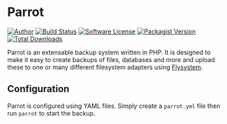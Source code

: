 # Parrot

[![Author](http://img.shields.io/badge/author-@chrisnharvey-blue.svg?style=flat-square)](https://twitter.com/chrisnharvey)
[![Build Status](https://img.shields.io/travis/nimbusoftltd/parrot/master.svg?style=flat-square)](https://travis-ci.org/nimbusoftltd/parrot)
[![Software License](https://img.shields.io/badge/license-MIT-brightgreen.svg?style=flat-square)](LICENSE)
[![Packagist Version](https://img.shields.io/packagist/v/nimbusoft/parrot.svg?style=flat-square)](https://packagist.org/packages/nimbusoft/parrot)
[![Total Downloads](https://img.shields.io/packagist/dt/nimbusoft/parrot.svg?style=flat-square)](https://packagist.org/packages/nimbusoft/parrot)

Parrot is an extensable backup system written in PHP. It is designed to make it easy
to create backups of files, databases and more and upload these to one or many different
filesystem adapters using [Flysystem](https://github.com/thephpleague/flysystem).

## Configuration

Parrot is configured using YAML files. Simply create a ```parrot.yml``` file then
run ```parrot``` to start the backup.
